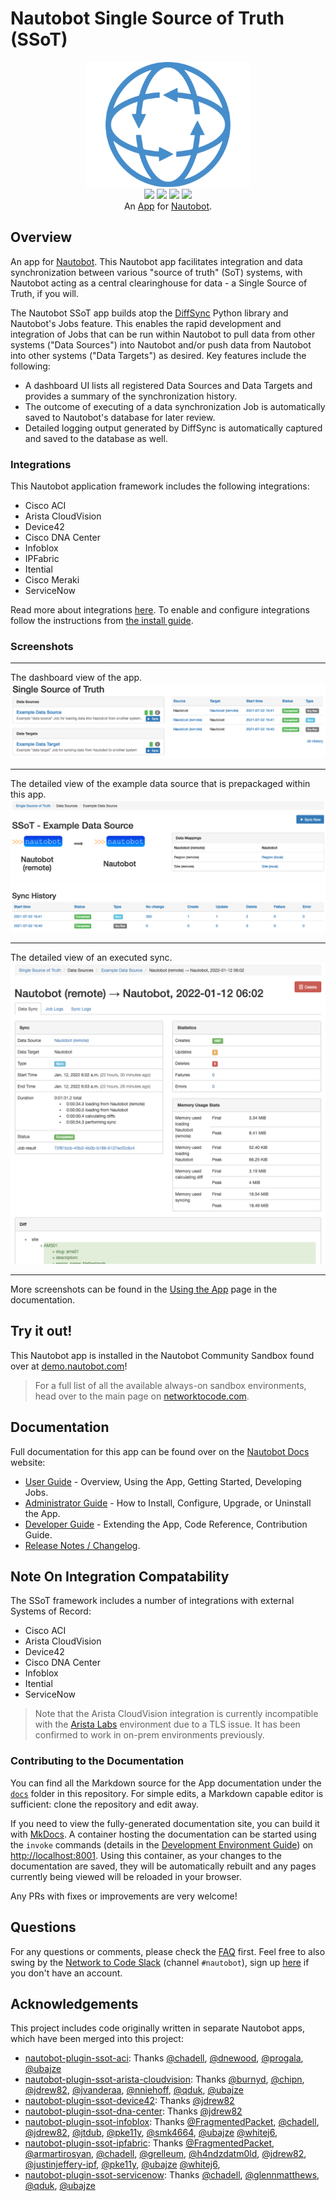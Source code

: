 # Nautobot Single Source of Truth (SSoT)

<p align="center">
  <img src="https://raw.githubusercontent.com/nautobot/nautobot-app-ssot/develop/docs/images/icon-nautobot-ssot.png" class="logo" height="200px">
  <br>
  <a href="https://github.com/nautobot/nautobot-app-ssot/actions"><img src="https://github.com/nautobot/nautobot-app-ssot/actions/workflows/ci.yml/badge.svg?branch=main"></a>
  <a href="https://docs.nautobot.com/projects/ssot/en/latest/"><img src="https://readthedocs.org/projects/nautobot-plugin-ssot/badge/"></a>
  <a href="https://pypi.org/project/nautobot-ssot/"><img src="https://img.shields.io/pypi/v/nautobot-ssot"></a>
  <a href="https://pypi.org/project/nautobot-ssot/"><img src="https://img.shields.io/pypi/dm/nautobot-ssot"></a>
  <br>
  An <a href="https://networktocode.com/nautobot-apps/">App</a> for <a href="https://nautobot.com/">Nautobot</a>.
</p>


## Overview

An app for [Nautobot](https://github.com/nautobot/nautobot). This Nautobot app facilitates integration and data synchronization between various "source of truth" (SoT) systems, with Nautobot acting as a central clearinghouse for data - a Single Source of Truth, if you will.

The Nautobot SSoT app builds atop the [DiffSync](https://github.com/networktocode/diffsync) Python library and Nautobot's Jobs feature. This enables the rapid development and integration of Jobs that can be run within Nautobot to pull data from other systems ("Data Sources") into Nautobot and/or push data from Nautobot into other systems ("Data Targets") as desired. Key features include the following:

* A dashboard UI lists all registered Data Sources and Data Targets and provides a summary of the synchronization history.
* The outcome of executing of a data synchronization Job is automatically saved to Nautobot's database for later review.
* Detailed logging output generated by DiffSync is automatically captured and saved to the database as well.

### Integrations

This Nautobot application framework includes the following integrations:

- Cisco ACI
- Arista CloudVision
- Device42
- Cisco DNA Center
- Infoblox
- IPFabric
- Itential
- Cisco Meraki
- ServiceNow

Read more about integrations [here](https://docs.nautobot.com/projects/ssot/en/latest/user/integrations). To enable and configure integrations follow the instructions from [the install guide](https://docs.nautobot.com/projects/ssot/en/latest/admin/install/#integrations-configuration).

### Screenshots

---

The dashboard view of the app.
![Dashboard View](https://raw.githubusercontent.com/nautobot/nautobot-app-ssot/develop/docs/images/dashboard_initial.png)

---

The detailed view of the example data source that is prepackaged within this app.
![Data Source Detail View](https://raw.githubusercontent.com/nautobot/nautobot-app-ssot/develop/docs/images/data_source_detail.png)

---

The detailed view of an executed sync.
![Sync Detail View](https://raw.githubusercontent.com/nautobot/nautobot-app-ssot/develop/docs/images/sync_detail.png)

---

More screenshots can be found in the [Using the App](https://docs.nautobot.com/projects/ssot/en/latest/user/app_use_cases/) page in the documentation.

## Try it out!

This Nautobot app is installed in the Nautobot Community Sandbox found over at [demo.nautobot.com](https://demo.nautobot.com/)!

> For a full list of all the available always-on sandbox environments, head over to the main page on [networktocode.com](https://www.networktocode.com/nautobot/sandbox-environments/).

## Documentation

Full documentation for this app can be found over on the [Nautobot Docs](https://docs.nautobot.com) website:

* [User Guide](https://docs.nautobot.com/projects/ssot/en/latest/user/app_overview/) - Overview, Using the App, Getting Started, Developing Jobs.
* [Administrator Guide](https://docs.nautobot.com/projects/ssot/en/latest/admin/install/) - How to Install, Configure, Upgrade, or Uninstall the App.
* [Developer Guide](https://docs.nautobot.com/projects/ssot/en/latest/dev/contributing/) - Extending the App, Code Reference, Contribution Guide.
* [Release Notes / Changelog](https://docs.nautobot.com/projects/ssot/en/latest/admin/release_notes/).

## Note On Integration Compatability

The SSoT framework includes a number of integrations with external Systems of Record:

* Cisco ACI
* Arista CloudVision
* Device42
* Cisco DNA Center
* Infoblox
* Itential
* ServiceNow

> Note that the Arista CloudVision integration is currently incompatible with the [Arista Labs](https://labs.arista.com/) environment due to a TLS issue. It has been confirmed to work in on-prem environments previously.

### Contributing to the Documentation

You can find all the Markdown source for the App documentation under the [`docs`](https://github.com/nautobot/nautobot-app-ssot/tree/develop/docs) folder in this repository. For simple edits, a Markdown capable editor is sufficient: clone the repository and edit away.

If you need to view the fully-generated documentation site, you can build it with [MkDocs](https://www.mkdocs.org/). A container hosting the documentation can be started using the `invoke` commands (details in the [Development Environment Guide](https://docs.nautobot.com/projects/ssot/en/latest/dev/dev_environment/#docker-development-environment)) on [http://localhost:8001](http://localhost:8001). Using this container, as your changes to the documentation are saved, they will be automatically rebuilt and any pages currently being viewed will be reloaded in your browser.

Any PRs with fixes or improvements are very welcome!

## Questions

For any questions or comments, please check the [FAQ](https://docs.nautobot.com/projects/ssot/en/latest/user/faq/) first. Feel free to also swing by the [Network to Code Slack](https://networktocode.slack.com/) (channel `#nautobot`), sign up [here](http://slack.networktocode.com/) if you don't have an account.

## Acknowledgements

This project includes code originally written in separate Nautobot apps, which have been merged into this project:

- [nautobot-plugin-ssot-aci](https://github.com/nautobot/nautobot-plugin-ssot-aci):
    Thanks
    [@chadell](https://github.com/chadell),
    [@dnewood](https://github.com/dnewood),
    [@progala](https://github.com/progala),
    [@ubajze](https://github.com/ubajze)
- [nautobot-plugin-ssot-arista-cloudvision](https://github.com/nautobot/nautobot-plugin-ssot-arista-cloudvision):
    Thanks
    [@burnyd](https://github.com/burnyd),
    [@chipn](https://github.com/chipn),
    [@jdrew82](https://github.com/jdrew82),
    [@jvanderaa](https://github.com/jvanderaa),
    [@nniehoff](https://github.com/nniehoff),
    [@qduk](https://github.com/qduk),
    [@ubajze](https://github.com/ubajze)
- [nautobot-plugin-ssot-device42](https://github.com/nautobot/nautobot-plugin-ssot-device42):
    Thanks
    [@jdrew82](https://github.com/jdrew82)
- [nautobot-plugin-ssot-dna-center](https://github.com/nautobot/nautobot-plugin-ssot-dna-center):
    Thanks
    [@jdrew82](https://github.com/jdrew82)
- [nautobot-plugin-ssot-infoblox](https://github.com/nautobot/nautobot-plugin-ssot-infoblox):
    Thanks
    [@FragmentedPacket](https://github.com/FragmentedPacket),
    [@chadell](https://github.com/chadell),
    [@jdrew82](https://github.com/jdrew82),
    [@jtdub](https://github.com/jtdub),
    [@pke11y](https://github.com/pke11y),
    [@smk4664](https://github.com/smk4664),
    [@ubajze](https://github.com/ubajze)
    [@whitej6](https://github.com/whitej6),
- [nautobot-plugin-ssot-ipfabric](https://github.com/nautobot/nautobot-plugin-ssot-ipfabric):
    Thanks
    [@FragmentedPacket](https://github.com/FragmentedPacket),
    [@armartirosyan](https://github.com/armartirosyan),
    [@chadell](https://github.com/chadell),
    [@grelleum](https://github.com/grelleum),
    [@h4ndzdatm0ld](https://github.com/h4ndzdatm0ld),
    [@jdrew82](https://github.com/jdrew82),
    [@justinjeffery-ipf](https://github.com/justinjeffery-ipf),
    [@pke11y](https://github.com/pke11y),
    [@ubajze](https://github.com/ubajze)
    [@whitej6](https://github.com/whitej6),
- [nautobot-plugin-ssot-servicenow](https://github.com/nautobot/nautobot-plugin-ssot-servicenow):
    Thanks
    [@chadell](https://github.com/chadell),
    [@glennmatthews](https://github.com/glennmatthews),
    [@qduk](https://github.com/qduk),
    [@ubajze](https://github.com/ubajze)
